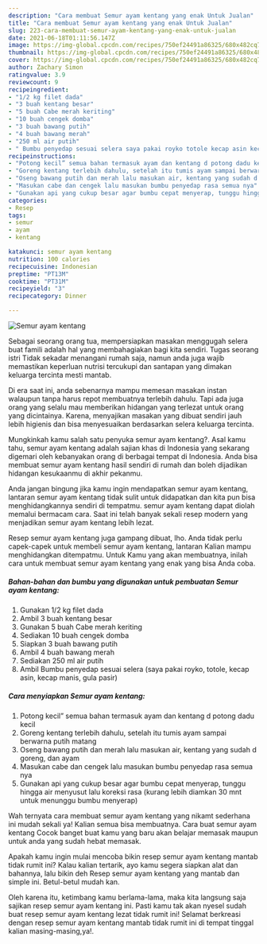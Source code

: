 ```yaml
---
description: "Cara membuat Semur ayam kentang yang enak Untuk Jualan"
title: "Cara membuat Semur ayam kentang yang enak Untuk Jualan"
slug: 223-cara-membuat-semur-ayam-kentang-yang-enak-untuk-jualan
date: 2021-06-18T01:11:56.147Z
image: https://img-global.cpcdn.com/recipes/750ef24491a86325/680x482cq70/semur-ayam-kentang-foto-resep-utama.jpg
thumbnail: https://img-global.cpcdn.com/recipes/750ef24491a86325/680x482cq70/semur-ayam-kentang-foto-resep-utama.jpg
cover: https://img-global.cpcdn.com/recipes/750ef24491a86325/680x482cq70/semur-ayam-kentang-foto-resep-utama.jpg
author: Zachary Simon
ratingvalue: 3.9
reviewcount: 9
recipeingredient:
- "1/2 kg filet dada"
- "3 buah kentang besar"
- "5 buah Cabe merah keriting"
- "10 buah cengek domba"
- "3 buah bawang putih"
- "4 buah bawang merah"
- "250 ml air putih"
- " Bumbu penyedap sesuai selera saya pakai royko totole kecap asin kecap manis gula pasir"
recipeinstructions:
- "Potong kecil” semua bahan termasuk ayam dan kentang d potong dadu kecil"
- "Goreng kentang terlebih dahulu, setelah itu tumis ayam sampai berwarna putih matang"
- "Oseng bawang putih dan merah lalu masukan air, kentang yang sudah d goreng, dan ayam"
- "Masukan cabe dan cengek lalu masukan bumbu penyedap rasa semua nya"
- "Gunakan api yang cukup besar agar bumbu cepat menyerap, tunggu hingga air menyusut lalu koreksi rasa (kurang lebih diamkan 30 mnt untuk menunggu bumbu menyerap)"
categories:
- Resep
tags:
- semur
- ayam
- kentang

katakunci: semur ayam kentang 
nutrition: 100 calories
recipecuisine: Indonesian
preptime: "PT13M"
cooktime: "PT31M"
recipeyield: "3"
recipecategory: Dinner

---
```



![Semur ayam kentang](https://img-global.cpcdn.com/recipes/750ef24491a86325/680x482cq70/semur-ayam-kentang-foto-resep-utama.jpg)

Sebagai seorang orang tua, mempersiapkan masakan menggugah selera buat famili adalah hal yang membahagiakan bagi kita sendiri. Tugas seorang istri Tidak sekadar menangani rumah saja, namun anda juga wajib memastikan keperluan nutrisi tercukupi dan santapan yang dimakan keluarga tercinta mesti mantab.

Di era  saat ini, anda sebenarnya mampu memesan masakan instan walaupun tanpa harus repot membuatnya terlebih dahulu. Tapi ada juga orang yang selalu mau memberikan hidangan yang terlezat untuk orang yang dicintainya. Karena, menyajikan masakan yang dibuat sendiri jauh lebih higienis dan bisa menyesuaikan berdasarkan selera keluarga tercinta. 



Mungkinkah kamu salah satu penyuka semur ayam kentang?. Asal kamu tahu, semur ayam kentang adalah sajian khas di Indonesia yang sekarang digemari oleh kebanyakan orang di berbagai tempat di Indonesia. Anda bisa membuat semur ayam kentang hasil sendiri di rumah dan boleh dijadikan hidangan kesukaanmu di akhir pekanmu.

Anda jangan bingung jika kamu ingin mendapatkan semur ayam kentang, lantaran semur ayam kentang tidak sulit untuk didapatkan dan kita pun bisa menghidangkannya sendiri di tempatmu. semur ayam kentang dapat diolah memalui bermacam cara. Saat ini telah banyak sekali resep modern yang menjadikan semur ayam kentang lebih lezat.

Resep semur ayam kentang juga gampang dibuat, lho. Anda tidak perlu capek-capek untuk membeli semur ayam kentang, lantaran Kalian mampu menghidangkan ditempatmu. Untuk Kamu yang akan membuatnya, inilah cara untuk membuat semur ayam kentang yang enak yang bisa Anda coba.

<!--inarticleads1-->

##### Bahan-bahan dan bumbu yang digunakan untuk pembuatan Semur ayam kentang:

1. Gunakan 1/2 kg filet dada
1. Ambil 3 buah kentang besar
1. Gunakan 5 buah Cabe merah keriting
1. Sediakan 10 buah cengek domba
1. Siapkan 3 buah bawang putih
1. Ambil 4 buah bawang merah
1. Sediakan 250 ml air putih
1. Ambil  Bumbu penyedap sesuai selera (saya pakai royko, totole, kecap asin, kecap manis, gula pasir)




<!--inarticleads2-->

##### Cara menyiapkan Semur ayam kentang:

1. Potong kecil” semua bahan termasuk ayam dan kentang d potong dadu kecil
1. Goreng kentang terlebih dahulu, setelah itu tumis ayam sampai berwarna putih matang
1. Oseng bawang putih dan merah lalu masukan air, kentang yang sudah d goreng, dan ayam
1. Masukan cabe dan cengek lalu masukan bumbu penyedap rasa semua nya
1. Gunakan api yang cukup besar agar bumbu cepat menyerap, tunggu hingga air menyusut lalu koreksi rasa (kurang lebih diamkan 30 mnt untuk menunggu bumbu menyerap)




Wah ternyata cara membuat semur ayam kentang yang nikamt sederhana ini mudah sekali ya! Kalian semua bisa membuatnya. Cara buat semur ayam kentang Cocok banget buat kamu yang baru akan belajar memasak maupun untuk anda yang sudah hebat memasak.

Apakah kamu ingin mulai mencoba bikin resep semur ayam kentang mantab tidak rumit ini? Kalau kalian tertarik, ayo kamu segera siapkan alat dan bahannya, lalu bikin deh Resep semur ayam kentang yang mantab dan simple ini. Betul-betul mudah kan. 

Oleh karena itu, ketimbang kamu berlama-lama, maka kita langsung saja sajikan resep semur ayam kentang ini. Pasti kamu tak akan nyesel sudah buat resep semur ayam kentang lezat tidak rumit ini! Selamat berkreasi dengan resep semur ayam kentang mantab tidak rumit ini di tempat tinggal kalian masing-masing,ya!.

